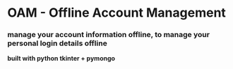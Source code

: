 # OAM - Offline Account Management
### manage your account information offline, to manage your personal login details offline
**built with python tkinter + pymongo**

